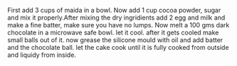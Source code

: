 First add 3 cups of maida in a bowl. Now add 1 cup cocoa powder, sugar and mix it properly.After mixing the dry ingridients add 2 egg and milk and make a fine batter, make sure you have no lumps.
Now melt a 100 gms dark chocolate in a microwave safe bowl. let it cool. after it gets cooled make small balls out of it. now grease the silicone mould with oil and add batter and the chocolate ball. let the cake cook until it is fully cooked from outside and liquidy from inside.